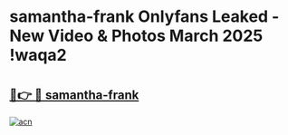 # samantha-frank Onlyfans Leaked - New Video & Photos March 2025 !waqa2

# <h2><a href="https://guvbyg.iuczelnia.edu.pl?title=samantha-frank&ref=waqa2">🔗👉 🔴 samantha-frank</a></h2>

[![acn](https://github.com/user-attachments/assets/0f9c940e-d8b0-45ae-aac7-cd30a18b3e1c)](https://guvbyg.iuczelnia.edu.pl?title=samantha-frank&ref=waqa2)

